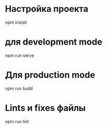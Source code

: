 # Настройка проекта
npm install
# для development mode
npm run serve

# Для production mode 
npm run build

# Lints и fixes файлы
npm run lint
